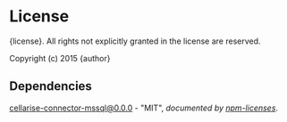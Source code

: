 # License

{license}. All rights not explicitly granted in the license are reserved.

Copyright (c) 2015 {author}

## Dependencies
[cellarise-connector-mssql@0.0.0](&quot;https://github.com/Cellarise/cellarise-connector-mssql&quot;) - &quot;MIT&quot;, 
*documented by [npm-licenses](http://github.com/AceMetrix/npm-license.git)*.